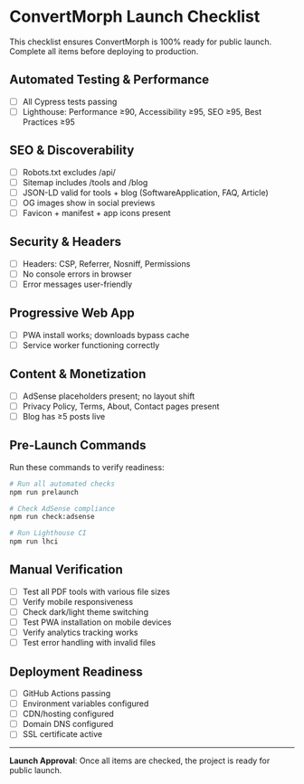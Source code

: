 # ConvertMorph Launch Checklist

This checklist ensures ConvertMorph is 100% ready for public launch. Complete all items before deploying to production.

## Automated Testing & Performance
- [ ] All Cypress tests passing
- [ ] Lighthouse: Performance ≥90, Accessibility ≥95, SEO ≥95, Best Practices ≥95

## SEO & Discoverability
- [ ] Robots.txt excludes /api/
- [ ] Sitemap includes /tools and /blog
- [ ] JSON-LD valid for tools + blog (SoftwareApplication, FAQ, Article)
- [ ] OG images show in social previews
- [ ] Favicon + manifest + app icons present

## Security & Headers
- [ ] Headers: CSP, Referrer, Nosniff, Permissions
- [ ] No console errors in browser
- [ ] Error messages user-friendly

## Progressive Web App
- [ ] PWA install works; downloads bypass cache
- [ ] Service worker functioning correctly

## Content & Monetization
- [ ] AdSense placeholders present; no layout shift
- [ ] Privacy Policy, Terms, About, Contact pages present
- [ ] Blog has ≥5 posts live

## Pre-Launch Commands
Run these commands to verify readiness:

```bash
# Run all automated checks
npm run prelaunch

# Check AdSense compliance
npm run check:adsense

# Run Lighthouse CI
npm run lhci
```

## Manual Verification
- [ ] Test all PDF tools with various file sizes
- [ ] Verify mobile responsiveness
- [ ] Check dark/light theme switching
- [ ] Test PWA installation on mobile devices
- [ ] Verify analytics tracking works
- [ ] Test error handling with invalid files

## Deployment Readiness
- [ ] GitHub Actions passing
- [ ] Environment variables configured
- [ ] CDN/hosting configured
- [ ] Domain DNS configured
- [ ] SSL certificate active

---

**Launch Approval**: Once all items are checked, the project is ready for public launch.
